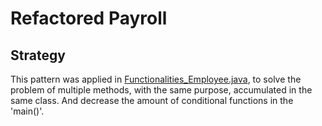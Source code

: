 # Refactored Payroll

 ## Strategy
 
  This pattern was applied in [Functionalities_Employee.java](https://github.com/Tayco110/Payroll/blob/main/Payroll/src/functionalities/Functionalities_Employee.java), to solve    the problem of multiple methods, with the same purpose, accumulated in the same class. And decrease the amount of conditional functions in the 'main()'.
 
 
